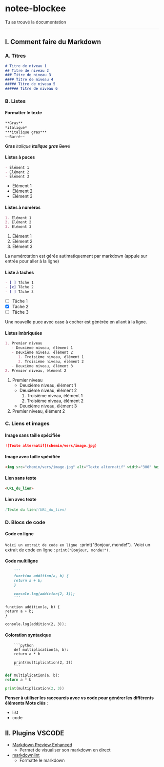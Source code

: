 # notee-blockee

Tu as trouvé la documentation

---

## I. Comment faire du Markdown

### A. Titres

```markdown
# Titre de niveau 1
## Titre de niveau 2
### Titre de niveau 3
#### Titre de niveau 4
##### Titre de niveau 5
###### Titre de niveau 6
```

### B. Listes

#### Formatter le texte

```markdown
**Gras**
*italique*
***italique gras***
~~Barré~~
```

**Gras**
*italique*
***italique gras***
~~Barré~~

#### Listes à puces

```markdown
- Élément 1
- Élément 2
- Élément 3
```

- Élément 1
- Élément 2
- Élément 3

#### Listes à numéros

```markdown
1. Élément 1
2. Élément 2
3. Élément 3
```

1. Élément 1
2. Élément 2
3. Élément 3

La numérotation est gérée autimatiquement par markdown (appuie sur entrée pour aller à la ligne)

#### Liste à taches

```markdown
- [ ] Tâche 1
- [x] Tâche 2
- [ ] Tâche 3
```

- [ ] Tâche 1
- [x] Tâche 2
- [ ] Tâche 3

Une nouvelle puce avec case à cocher est générée en allant à la ligne.

#### Listes imbriquées

```markdown
1. Premier niveau
   - Deuxième niveau, élément 1
   - Deuxième niveau, élément 2
      1. Troisième niveau, élément 1
      2. Troisième niveau, élément 2
   - Deuxième niveau, élément 3
2. Premier niveau, élément 2
```

1. Premier niveau
   - Deuxième niveau, élément 1
   - Deuxième niveau, élément 2
      1. Troisième niveau, élément 1
      2. Troisième niveau, élément 2
   - Deuxième niveau, élément 3
2. Premier niveau, élément 2

### C. Liens et images

#### Image sans taille spécifiée

```markdown
![Texte alternatif](chemin/vers/image.jpg)
```

#### Image avec taille spécifiée

```markdown
<img src="chemin/vers/image.jpg" alt="Texte alternatif" width="300" height="200">
```

#### Lien sans texte

```markdown
<URL_du_lien>
```

#### Lien avec texte

```markdown
[Texte du lien](URL_du_lien)
```

### D. Blocs de code

#### Code en ligne

`Voici un extrait de code en ligne :`print("Bonjour, monde!")`.`
Voici un extrait de code en ligne : `print("Bonjour, monde!")`.

#### Code multiligne

```markdown
    ```
    function addition(a, b) {
    return a + b;
    }

    console.log(addition(2, 3));
    ```
```

```
function addition(a, b) {
return a + b;
}

console.log(addition(2, 3));
```

#### Coloration syntaxique

```
    ```python
    def multiplication(a, b):
    return a * b

    print(multiplication(2, 3))
    ```
```

```python
def multiplication(a, b):
return a * b

print(multiplication(2, 3))
```




**Penser à utiliser les raccourcis avec vs code pour générer les différents éléments
Mots clés :**

- list
- code

## II. Plugins VSCODE

- [Markdown Preview Enhanced]([https://](https://marketplace.visualstudio.com/items?itemName=shd101wyy.markdown-preview-enhanced))
  - Permet de visualiser son markdown en direct
- [markdownlint]([https://](https://marketplace.visualstudio.com/items?itemName=DavidAnson.vscode-markdownlint))
  - Formatte le markdown
